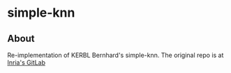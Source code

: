 # simple-knn

## About
Re-implementation of KERBL Bernhard's simple-knn. The original repo is at [Inria's GitLab](https://gitlab.inria.fr/bkerbl/simple-knn)
